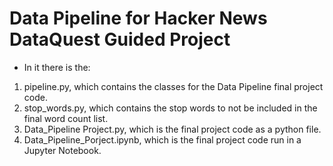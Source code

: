 # Data Pipeline for Hacker News DataQuest Guided Project

* In it there is the:

1. pipeline.py, which contains the classes for the Data Pipeline final project code.
2. stop_words.py, which contains the stop words to not be included in the final word count list.
3. Data_Pipeline Project.py, which is the final project code as a python file.
4. Data_Pipeline_Porject.ipynb, which is the final project code run in a Jupyter Notebook.
